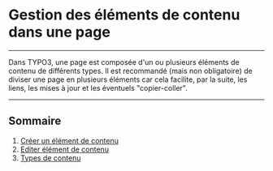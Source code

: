# Gestion des éléments de contenu dans une page

---

Dans TYPO3, une page est composée d'un ou plusieurs éléments de contenu de différents types. Il est recommandé \(mais non obligatoire\) de diviser une page en plusieurs éléments car cela facilite, par la suite, les liens, les mises à jour et les éventuels "copier-coller".

---

## Sommaire

1. [Créer un élément de contenu](/types-de-contenu/creer-un-element-de-contenu.md)
2. [Editer élément de contenu](/types-de-contenu/editer-element-de-contenu.md)
3. [Types de contenu](/types-de-contenu/types-de-contenu.md)



